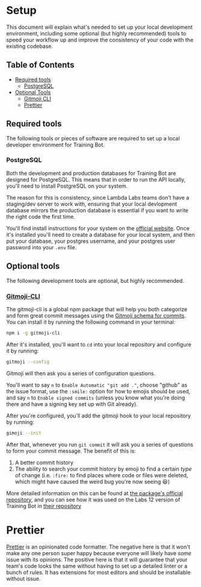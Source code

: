 # Setup

This document will explain what's needed to set up your local development environment, including some optional (but highly recommended) tools to speed your workflow up and improve the consistency of your code with the existing codebase.

## Table of Contents

- [Required tools](#required-tools)
  - [PostgreSQL](#postgresql)
- [Optional Tools](#optional-tools)
  - [Gitmoji CLI](#gitmoji-cli)
  - [Prettier](#prettier)

## Required tools

The following tools or pieces of software are required to set up a local developer environment for Training Bot.

### PostgreSQL

Both the development and production databases for Training Bot are designed for PostgreSQL. This means that in order to run the API locally, you'll need to install PostgreSQL on your system.

The reason for this is consistency, since Lambda Labs teams don't have a staging/dev server to work with, ensuring that your local devlopment database mirrors the production database is essential if you want to write the right code the first time.

You'll find install instructions for your system on the [official website](https://www.postgresql.org/). Once it's installed you'll need to create a database for your local system, and then put your database, your postgres username, and your postgres user password into your `.env` file.

## Optional tools

The following development tools are optional, but highly recommended.

### [Gitmoji-CLI](https://github.com/carloscuesta/gitmoji-cli)

The gitmoji-cli is a global npm package that will help you both categorize and form great commit messages using the [Gitmoji schema for commits](https://gitmoji.carloscuesta.me/). You can install it by running the following command in your terminal:

```bash
npm i -g gitmoji-cli
```

After it's installed, you'll want to `cd` into your local repository and configure it by running:

```bash
gitmoji --config
```

Gitmoji will then ask you a series of configuration questions. 

You'll want to say `n` to `Enable Automatic "git add ."`, choose "github" as the issue format, use the `:smile:` option for how to emojis should be used, and say `n` to `Enable signed commits` (unless you know what you're doing there and have a signing key set up with Git already).

After you're configured, you'll add the gitmoji hook to your local repository by running:

```bash
gimoji --init
```

After that, whenever you run `git commit` it will ask you a series of questions to form your commit message. The benefit of this is:

1. A better commit history
2. The ability to search your commit history by emoji to find a certain _type_ of change (i.e. `:fire:` to find places where code or files were deleted, which might have caused the weird bug you're now seeing :laughing:)

More detailed information on this can be found at [the package's official repository](https://github.com/carloscuesta/gitmoji-cli), and you can see how it was used on the Labs 12 version of Training Bot in [their repository](https://github.com/labs12-training-bot-2/labs12-training-bot-2-BE)

# Prettier

[Prettier](https://prettier.io/) is an opinionated code formatter. The negative here is that it won't make any one person super happy because everyone will likely have _some_ issue with its opinions. The positive here is that it will guarantee that your team's code looks the same without having to set up a detailed linter or a bunch of rules. It has extensions for most editors and should be installable without issue.